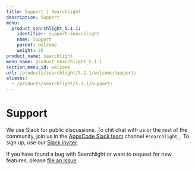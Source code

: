 ```yaml
---
title: Support | Searchlight
description: Support
menu:
  product_searchlight_5.1.1:
    identifier: support-searchlight
    name: Support
    parent: welcome
    weight: 25
product_name: searchlight
menu_name: product_searchlight_5.1.1
section_menu_id: welcome
url: /products/searchlight/5.1.1/welcome/support/
aliases:
  - /products/searchlight/5.1.1/support/
---
```

# Support

We use Slack for public discussions. To chit chat with us or the rest of the community, join us in the [AppsCode Slack team](https://appscode.slack.com/messages/C8M7LT2QK/details/) channel `#searchlight_`. To sign up, use our [Slack inviter](https://slack.appscode.com/).

If you have found a bug with Searchlight or want to request for new features, please [file an issue](https://github.com/appscode/searchlight/issues/new).
